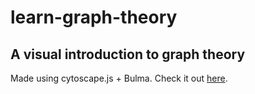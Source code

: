 # learn-graph-theory
## A visual introduction to graph theory

Made using cytoscape.js + Bulma. Check it out [here](https://mducharm.github.io/learn-graph-theory/).